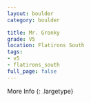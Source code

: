 ```yaml
---
layout: boulder
category: boulder

title: Mr. Gronky
grade: V5
location: Flatirons South
tags:
- v5
- flatirons_south
full_page: false
---
```




More Info
{: .largetype}

